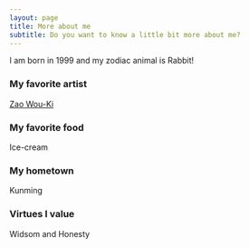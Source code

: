 ```yaml
---
layout: page
title: More about me
subtitle: Do you want to know a little bit more about me?
---
```


I am born in 1999 and my zodiac animal is Rabbit!

### My favorite artist
[Zao Wou-Ki](https://en.wikipedia.org/wiki/Zao_Wou-Ki)

### My favorite food
Ice-cream

### My hometown
Kunming

### Virtues I value
Widsom and Honesty
